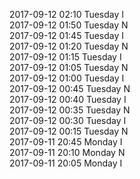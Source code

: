 2017-09-12 02:10 Tuesday  I  
2017-09-12 01:50 Tuesday  N  
2017-09-12 01:45 Tuesday  I  
2017-09-12 01:20 Tuesday  N  
2017-09-12 01:15 Tuesday  I  
2017-09-12 01:05 Tuesday  N  
2017-09-12 01:00 Tuesday  I  
2017-09-12 00:45 Tuesday  N  
2017-09-12 00:40 Tuesday  I  
2017-09-12 00:35 Tuesday  N  
2017-09-12 00:30 Tuesday  I  
2017-09-12 00:15 Tuesday  N  
2017-09-11 20:45 Monday  I  
2017-09-11 20:10 Monday  N  
2017-09-11 20:05 Monday  I  
